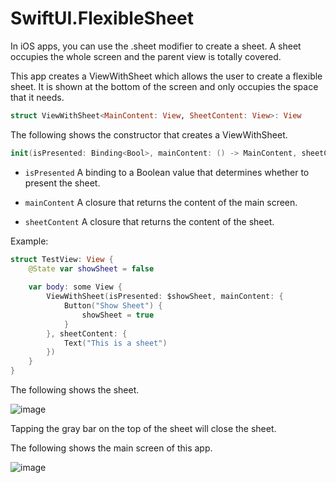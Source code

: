 # SwiftUI.FlexibleSheet

In iOS apps, you can use the .sheet modifier to create a sheet. A sheet occupies the whole screen and the parent view is totally covered.

This app creates a ViewWithSheet which allows the user to create a flexible sheet. It is shown at the bottom of the screen and only occupies the space that it needs.

```Swift
struct ViewWithSheet<MainContent: View, SheetContent: View>: View
```

The following shows the constructor that creates a ViewWithSheet.

```Swift
init(isPresented: Binding<Bool>, mainContent: () -> MainContent, sheetContent: () -> SheetContent)
```
* `isPresented` 
A binding to a Boolean value that determines whether to present the sheet.

* `mainContent` 
A closure that returns the content of the main screen.

* `sheetContent` 
A closure that returns the content of the sheet.

Example:
```Swift
struct TestView: View {
    @State var showSheet = false
    
    var body: some View {
        ViewWithSheet(isPresented: $showSheet, mainContent: {
            Button("Show Sheet") {
                showSheet = true
            }
        }, sheetContent: {
            Text("This is a sheet")
        })
    }
}
```

The following shows the sheet.

![image](https://user-images.githubusercontent.com/15805568/142751710-854587dd-39ff-4ea8-b72e-41f6a4bdc95f.png)

Tapping the gray bar on the top of the sheet will close the sheet.

The following shows the main screen of this app.

![image](https://user-images.githubusercontent.com/15805568/142751749-5a06f4f4-b81a-4121-8557-7d0378ba0e4f.png)


